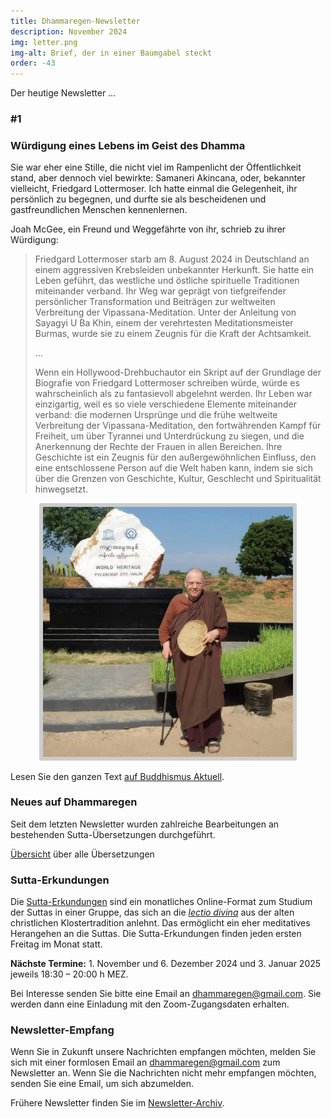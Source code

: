 ```yaml
---
title: Dhammaregen-Newsletter
description: November 2024
img: letter.png
img-alt: Brief, der in einer Baumgabel steckt
order: -43
---
```


Der heutige Newsletter …

### #1

### Würdigung eines Lebens im Geist des Dhamma

Sie war eher eine Stille, die nicht viel im Rampenlicht der Öffentlichkeit stand, aber dennoch viel bewirkte: Samaneri Akincana, oder, bekannter vielleicht, Friedgard Lottermoser. Ich hatte einmal die Gelegenheit, ihr persönlich zu begegnen, und durfte sie als bescheidenen und gastfreundlichen Menschen kennenlernen.

Joah McGee, ein Freund und Weggefährte von ihr, schrieb zu ihrer Würdigung:

>Friedgard Lottermoser starb am 8. August 2024 in Deutschland an einem aggressiven Krebsleiden unbekannter Herkunft. Sie hatte ein Leben geführt, das westliche und östliche spirituelle Traditionen miteinander verband. Ihr Weg war geprägt von tiefgreifender persönlicher Transformation und Beiträgen zur weltweiten Verbreitung der Vipassana-Meditation. Unter der Anleitung von Sayagyi U Ba Khin, einem der verehrtesten Meditationsmeister Burmas, wurde sie zu einem Zeugnis für die Kraft der Achtsamkeit.
>
>…
>
>Wenn ein Hollywood-Drehbuchautor ein Skript auf der Grundlage der Biografie von Friedgard Lottermoser schreiben würde, würde es wahrscheinlich als zu fantasievoll abgelehnt werden. Ihr Leben war einzigartig, weil es so viele verschiedene Elemente miteinander verband: die modernen Ursprünge und die frühe weltweite Verbreitung der Vipassana-Meditation, den fortwährenden Kampf für Freiheit, um über Tyrannei und Unterdrückung zu siegen, und die Anerkennung der Rechte der Frauen in allen Bereichen. Ihre Geschichte ist ein Zeugnis für den außergewöhnlichen Einfluss, den eine entschlossene Person auf die Welt haben kann, indem sie sich über die Grenzen von Geschichte, Kultur, Geschlecht und Spiritualität hinwegsetzt.

<div style="text-align: center;"><img src="img/akincana.png" title="Samaneri Akincana 2004 in Upper Burma, eigenes Facebook-Konto" alt="Samaneri Akincana 2004 in Upper Burma, eigenes Facebook-Konto" style="padding: 0.4em; border-radius: 0.2em; background: #cccccc; height: 400px;"></div>

Lesen Sie den ganzen Text [auf Buddhismus Aktuell](https://buddhismus-aktuell.de/tod-friedgard-lottermoser/).

### Neues auf Dhammaregen

Seit dem letzten Newsletter wurden zahlreiche Bearbeitungen an bestehenden Sutta-Übersetzungen durchgeführt.

[Übersicht](#/wiki/uebersetzung/uebersicht) über alle Übersetzungen

### Sutta-Erkundungen 

Die [Sutta-Erkundungen](#/wiki/erkundung) sind ein monatliches Online-Format zum Studium der Suttas in einer Gruppe, das sich an die [*lectio divina*](https://de.wikipedia.org/wiki/Lectio_divina) aus der alten christlichen Klostertradition anlehnt. Das ermöglicht ein eher meditatives Herangehen an die Suttas. Die Sutta-Erkundungen finden jeden ersten Freitag im Monat statt. 

**Nächste Termine:** 1. November und 6. Dezember 2024 und 3. Januar 2025 jeweils 18:30 – 20:00 h MEZ.

Bei Interesse senden Sie bitte eine Email an [dhammaregen@gmail.com](mailto:dhammaregen@gmail.com). Sie werden dann eine Einladung mit den Zoom-Zugangsdaten erhalten.

### Newsletter-Empfang

Wenn Sie in Zukunft unsere Nachrichten empfangen möchten, melden Sie sich mit einer formlosen Email an [dhammaregen@gmail.com](mailto:dhammaregen@gmail.com) zum Newsletter an. Wenn Sie die Nachrichten nicht mehr empfangen möchten, senden Sie eine Email, um sich abzumelden. 

Frühere Newsletter finden Sie im [Newsletter-Archiv](#/wiki/news/inhalt).